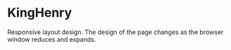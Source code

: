 # KingHenry
Responsive layout design. The design of the page changes as the browser window reduces and expands. 

